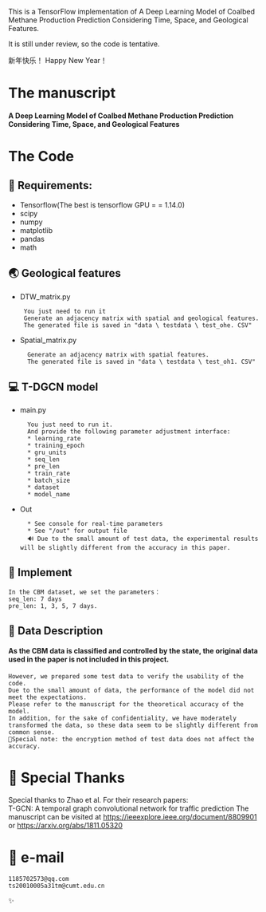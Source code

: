 This is a TensorFlow implementation of A Deep Learning Model of Coalbed Methane Production Prediction Considering Time, Space, and Geological Features.

It is still under review, so the code is tentative.

新年快乐！ Happy New Year！

# The manuscript
#### A Deep Learning Model of Coalbed Methane Production Prediction Considering Time, Space, and Geological Features


#  The Code
## 🧾 Requirements:
* Tensorflow(The best is tensorflow GPU = = 1.14.0)
* scipy
* numpy
* matplotlib
* pandas
* math

## 🌏 Geological features
*  DTW_matrix.py

        You just need to run it
        Generate an adjacency matrix with spatial and geological features.
        The generated file is saved in "data \ testdata \ test_ohe. CSV"

* Spatial_matrix.py

        Generate an adjacency matrix with spatial features.
        The generated file is saved in "data \ testdata \ test_oh1. CSV"
## 💻 T-DGCN model
* main.py

        You just need to run it.
        And provide the following parameter adjustment interface:
        * learning_rate
        * training_epoch
        * gru_units
        * seq_len
        * pre_len
        * train_rate
        * batch_size
        * dataset
        * model_name
* Out

        * See console for real-time parameters
        * See "/out" for output file 
        🔊 Due to the small amount of test data, the experimental results will be slightly different from the accuracy in this paper.
        


## 📝 Implement

    In the CBM dataset, we set the parameters：
    seq_len: 7 days 
    pre_len: 1, 3, 5, 7 days. 

## 💾 Data Description
#### As the CBM data is classified and controlled by the state, the original data used in the paper is not included in this project.


    However, we prepared some test data to verify the usability of the code. 
    Due to the small amount of data, the performance of the model did not meet the expectations. 
    Please refer to the manuscript for the theoretical accuracy of the model. 
    In addition, for the sake of confidentiality, we have moderately transformed the data, so these data seem to be slightly different from common sense.
    🔑Special note: the encryption method of test data does not affect the accuracy.


# 🙌 Special Thanks
Special thanks to Zhao et al. For their research papers:<br>
T-GCN: A temporal graph convolutional network for traffic prediction
The manuscript can be visited at https://ieeexplore.ieee.org/document/8809901   or  https://arxiv.org/abs/1811.05320 

# 📧 e-mail
    1185702573@qq.com
    ts20010005a31tm@cumt.edu.cn

✨

